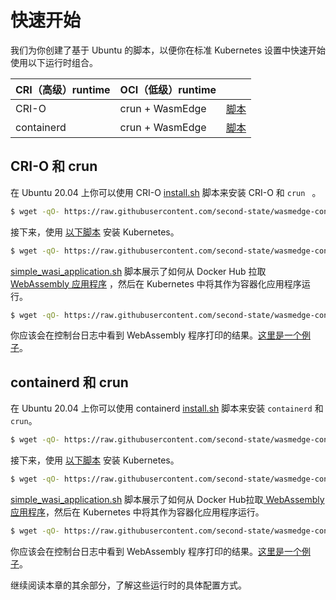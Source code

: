 # 快速开始

我们为你创建了基于 Ubuntu 的脚本，以便你在标准 Kubernetes 设置中快速开始使用以下运行时组合。

| CRI（高级）runtime | OCI（低级）runtime | |
| --- | --- | --- |
| CRI-O | crun + WasmEdge | [脚本](https://github.com/second-state/wasmedge-containers-examples/blob/main/.github/workflows/kubernetes-crio.yml) |
| containerd | crun + WasmEdge | [脚本](https://github.com/second-state/wasmedge-containers-examples/blob/main/.github/workflows/kubernetes-containerd.yml) |

## CRI-O 和 crun

在 Ubuntu 20.04 上你可以使用 CRI-O [install.sh](https://github.com/second-state/wasmedge-containers-examples/blob/main/crio/install.sh) 脚本来安装 CRI-O 和 `crun ` 。

```bash
$ wget -qO- https://raw.githubusercontent.com/second-state/wasmedge-containers-examples/main/crio/install.sh | bash
```

接下来，使用 [以下脚本](https://github.com/second-state/wasmedge-containers-examples/blob/main/kubernetes_crio/install.sh) 安装 Kubernetes。

```bash
$ wget -qO- https://raw.githubusercontent.com/second-state/wasmedge-containers-examples/main/kubernetes_crio/install.sh | bash
```

[simple_wasi_application.sh](https://github.com/second-state/wasmedge-containers-examples/blob/main/kubernetes_crio/simple_wasi_application.sh) 脚本展示了如何从 Docker Hub 拉取[ WebAssembly 应用程序](demo/wasi.md) ，然后在 Kubernetes 中将其作为容器化应用程序运行。

```bash
$ wget -qO- https://raw.githubusercontent.com/second-state/wasmedge-containers-examples/main/kubernetes_crio/simple_wasi_application.sh | bash
```

你应该会在控制台日志中看到 WebAssembly 程序打印的结果。[这里是一个例子](https://github.com/second-state/wasmedge-containers-examples/runs/4186005677?check_suite_focus=true#step:6:3007)。

## containerd 和 crun

在 Ubuntu 20.04 上你可以使用 containerd [install.sh](https://github.com/second-state/wasmedge-containers-examples/blob/main/containerd/install.sh) 脚本来安装 `containerd` 和 `crun`。

```bash
$ wget -qO- https://raw.githubusercontent.com/second-state/wasmedge-containers-examples/main/containerd/install.sh | bash
```

接下来，使用 [以下脚本](https://github.com/second-state/wasmedge-containers-examples/blob/main/kubernetes_containerd/install.sh) 安装 Kubernetes。

```bash
$ wget -qO- https://raw.githubusercontent.com/second-state/wasmedge-containers-examples/main/kubernetes_containerd/install.sh | bash
```

[simple_wasi_application.sh](https://github.com/second-state/wasmedge-containers-examples/blob/main/kubernetes_containerd/simple_wasi_application.sh) 脚本展示了如何从 Docker Hub拉取[ WebAssembly 应用程序](demo/wasi.md)，然后在 Kubernetes 中将其作为容器化应用程序运行。

```bash
$ wget -qO- https://raw.githubusercontent.com/second-state/wasmedge-containers-examples/main/kubernetes_containerd/simple_wasi_application.sh | bash
```

你应该会在控制台日志中看到 WebAssembly 程序打印的结果。[这里是一个例子](https://github.com/second-state/wasmedge-containers-examples/runs/4577789181?check_suite_focus=true#step:6:3010)。

继续阅读本章的其余部分，了解这些运行时的具体配置方式。